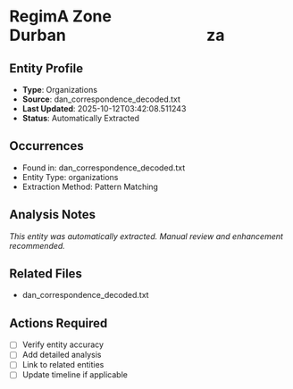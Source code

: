 # RegimA Zone Durban                  za

## Entity Profile
- **Type**: Organizations
- **Source**: dan_correspondence_decoded.txt
- **Last Updated**: 2025-10-12T03:42:08.511243
- **Status**: Automatically Extracted

## Occurrences
- Found in: dan_correspondence_decoded.txt
- Entity Type: organizations
- Extraction Method: Pattern Matching

## Analysis Notes
*This entity was automatically extracted. Manual review and enhancement recommended.*

## Related Files
- dan_correspondence_decoded.txt

## Actions Required
- [ ] Verify entity accuracy
- [ ] Add detailed analysis
- [ ] Link to related entities
- [ ] Update timeline if applicable
